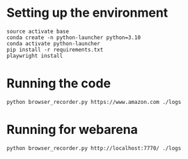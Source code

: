 # Setting up the environment

```
source activate base
conda create -n python-launcher python=3.10
conda activate python-launcher
pip install -r requirements.txt
playwright install
```

# Running the code

```
python browser_recorder.py https://www.amazon.com ./logs
```

# Running for webarena

```
python browser_recorder.py http://localhost:7770/ ./logs
```

